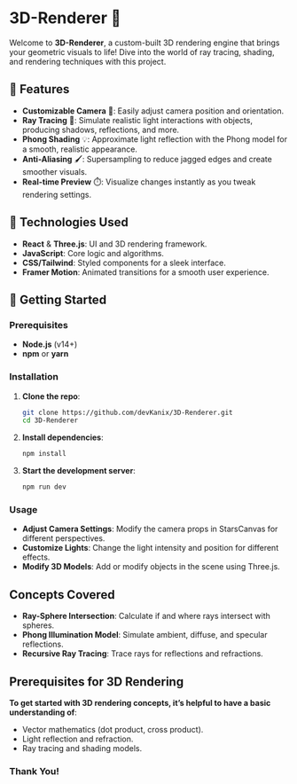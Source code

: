 # 3D-Renderer 🚀

Welcome to **3D-Renderer**, a custom-built 3D rendering engine that brings your geometric visuals to life! Dive into the world of ray tracing, shading, and rendering techniques with this project.

## 🌟 Features
- **Customizable Camera** 🎥: Easily adjust camera position and orientation.
- **Ray Tracing** 🌈: Simulate realistic light interactions with objects, producing shadows, reflections, and more.
- **Phong Shading** 💡: Approximate light reflection with the Phong model for a smooth, realistic appearance.
- **Anti-Aliasing** 🖌️: Supersampling to reduce jagged edges and create smoother visuals.
- **Real-time Preview** ⏱️: Visualize changes instantly as you tweak rendering settings.

## 🔧 Technologies Used
- **React** & **Three.js**: UI and 3D rendering framework.
- **JavaScript**: Core logic and algorithms.
- **CSS/Tailwind**: Styled components for a sleek interface.
- **Framer Motion**: Animated transitions for a smooth user experience.

## 🚀 Getting Started

### Prerequisites
- **Node.js** (v14+)
- **npm** or **yarn**

### Installation
1. **Clone the repo**:
   ```bash
   git clone https://github.com/devKanix/3D-Renderer.git
   cd 3D-Renderer
2. **Install dependencies**:
   ```bash
   npm install
3. **Start the development server**:
   ```bash
   npm run dev
   
### Usage
- **Adjust Camera Settings**: Modify the camera props in StarsCanvas for different perspectives.
- **Customize Lights**: Change the light intensity and position for different effects.
- **Modify 3D Models**: Add or modify objects in the scene using Three.js.

## Concepts Covered
- **Ray-Sphere Intersection**: Calculate if and where rays intersect with spheres.
- **Phong Illumination Model**: Simulate ambient, diffuse, and specular reflections.
- **Recursive Ray Tracing**: Trace rays for reflections and refractions.

## Prerequisites for 3D Rendering
**To get started with 3D rendering concepts, it’s helpful to have a basic understanding of**:
- Vector mathematics (dot product, cross product).
- Light reflection and refraction.
- Ray tracing and shading models.

### Thank You!
